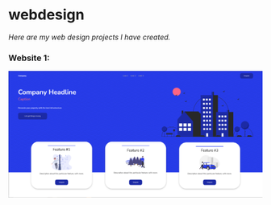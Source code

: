 # webdesign 

*Here are my web design projects I have created.*

### Website 1:
![Website 1 Preview](/assets/img/Preview.png)
